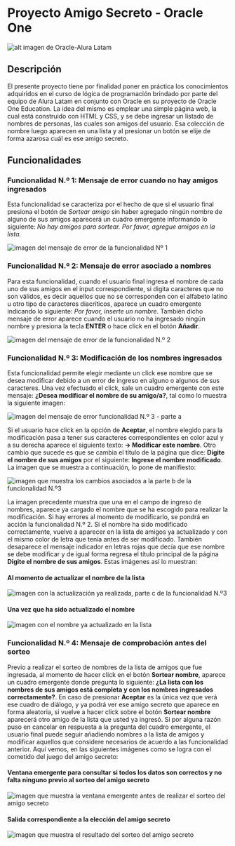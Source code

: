 # Proyecto Amigo Secreto - Oracle One 
![alt imagen de Oracle-Alura Latam](https://media.licdn.com/dms/image/D4D12AQFOYyFqevnNlQ/article-cover_image-shrink_720_1280/0/1685181175448?e=2147483647&v=beta&t=CcOZKLtCcNEiPqvXbEDsfMACRR9QY-9VwwV9x_4rjg0)

## Descripción

El presente proyecto tiene por finalidad poner en práctica los conocimientos adquiridos en el curso de lógica de programación brindado por parte del equipo de Alura Latam en conjunto con Oracle en su proyecto de Oracle One Education. La idea del mismo es emplear una simple página web, la cual está construido con HTML y CSS, y se debe ingresar un listado de nombres de personas, las cuales son amigos del usuario. Esa colección de nombre luego aparecen en una lista y al presionar un botón se elije de forma azarosa cuál es ese amigo secreto.

## Funcionalidades

### Funcionalidad N.º 1: Mensaje de error cuando no hay amigos ingresados

Esta funcionalidad se caracteriza por el hecho de que si el usuario final presiona el botón de *Sortear amigo* sin haber agregado ningún nombre de alguno de sus amigos aparecerá un cuadro emergente informando lo siguiente: *No hay amigos para sortear. Por favor, agregue amigos en la lista.*

![imagen del mensaje de error de la funcionalidad Nº 1](./assets/funcionalidad1.png)

### Funcionalidad N.º 2: Mensaje de error asociado a nombres

Para esta funcionalidad, cuando el usuario final ingresa el nombre de cada uno de sus amigos en el input correspondiente, si digita caracteres que no son válidos, es decir aquellos que no se corresponden con el alfabeto latino u otro tipo de caracteres diacríticos, aparece un cuadro emergente indicando lo siguiente: *Por favor, inserte un nombre*. También dicho mensaje de error aparece cuando el usuario no ha ingresado ningún nombre y presiona la tecla **ENTER** o hace click en el botón **Añadir**.

![imagen del mensaje de error de la funcionalidad N.º 2](./assets/funcionalidad2.png)

### Funcionalidad N.º 3: Modificación de los nombres ingresados

Esta funcionalidad permite elegir mediante un click ese nombre que se desea modificar debido a un error de ingreso en alguno o algunos de sus caracteres. Una vez efectuado el click, sale un cuadro emergente con este mensaje: **¿Desea modificar el nombre de su amigo/a?**, tal como lo muestra la siguiente imagen:

![imagen del mensaje de error funcionalidad N.º 3 - parte a](./assets/funcionalidad3a.png)

Si el usuario hace click en la opción de **Aceptar**, el nombre elegido para la modificación pasa a tener sus caracteres correspondientes en color azul y a su derecha aparece el siguiente texto: **-> Modificar este nombre**. Otro cambio que sucede es que se cambia el título de la página que dice: **Digite el nombre de sus amigos** por el siguiente: **Ingrese el nombre modificado**. La imagen que se muestra a continuación, lo pone de manifiesto:

![imagen que muestra los cambios asociados a la parte b de la funcionalidad N.º3](./assets/funcionalidad3b.png)

La imagen precedente muestra que una en el campo de ingreso de nombres, aparece ya cargado el nombre que se ha escogido para realizar la modificación. Si hay errores al momento de modificarlo, se pondrá en acción la funcionalidad N.º 2. Si el nombre ha sido modificado correctamente, vuelve a aparecer en la lista de amigos ya actualizado y con el mismo color de letra que tenía antes de ser modificado. También desaparece el mensaje indicador en letras rojas que decía que ese nombre se debe modificar y de igual forma regresa el título principal de la página **Digite el nombre de sus amigos**. Estas imágenes así lo muestran:

#### Al momento de actualizar el nombre de la lista
![imagen con la actualización ya realizada, parte c de la funcionalidad N.º3](./assets/funcionalidad3c.png)

#### Una vez que ha sido actualizado el nombre
![imagen con el nombre ya actualizado en la lista](./assets/funcionalidad3d.png)

### Funcionalidad N.º 4: Mensaje de comprobación antes del sorteo

Previo a realizar el sorteo de nombres de la lista de amigos que fue ingresada, al momento de hacer click en el botón **Sortear nombre**, aparece un cuadro emergente donde pregunta lo siguiente: **¿La lista con los nombres de sus amigos está completa y con los nombres ingresados correctamente?**. En caso de presionar **Aceptar** es la única vez que verá ese cuadro de diálogo, y ya podrá ver ese amigo secreto que aparece en forma aleatoria, si vuelve a hacer click sobre el botón **Sortear nombre** aparecerá otro amigo de la lista que usted ya ingresó. Si por alguna razón puso en cancelar en respuesta a la pregunta del cuadro emergente, el usuario final puede seguir añadiendo nombres a la lista de amigos y modificar aquellos que considere necesarios de acuerdo a las funcionalidad anterior. Aquí vemos, en las siguientes imágenes como se logra con el cometido del juego del amigo secreto:

#### Ventana emergente para consultar si todos los datos son correctos y no falta ninguno previo al sorteo del amigo secreto
![imagen que muestra la ventana emergente antes de realizar el sorteo del amigo secreto](./assets/funcionalidad4a.png)

#### Salida correspondiente a la elección del amigo secreto
![imagen que muestra el resultado del sorteo del amigo secreto](./assets/funcionalidad4b.png)